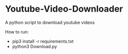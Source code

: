 # Youtube-Video-Downloader
A python script to download youtube videos

How to run:
 - pip3 install -r requirements.txt
 - python3 Download.py
